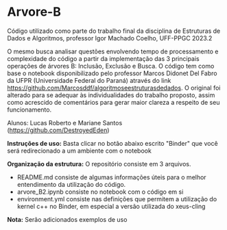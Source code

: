# Arvore-B
Código utilizado como parte do trabalho final da disciplina de Estruturas de Dados e Algoritmos, professor Igor Machado Coelho, UFF-PPGC 2023.2

O mesmo busca analisar questões envolvendo tempo de processamento e complexidade do código a partir da implementação das 3 principais operações de árvores B: Inclusão, Exclusão e Busca. O código tem como base o notebook disponibilizado pelo professor Marcos Didonet Del Fabro da UFPR (Universidade Federal do Paraná) através do link https://github.com/Marcosddf/algoritmoseestruturasdedados. O original foi alterado para se adequar às individualidades do trabalho proposto, assim como acrescido de comentários para gerar maior clareza a respeito de seu funcionamento.

Alunos: Lucas Roberto e Mariane Santos (https://github.com/DestroyedEden)




**Instruções de uso:** Basta clicar no botão abaixo escrito "Binder" que você será redirecionado a um ambiente com o notebook

**Organização da estrutura:** O repositório consiste em 3 arquivos.

- README.md consiste de algumas informações úteis para o melhor entendimento da utilização do código.
- arvore_B2.ipynb consiste no notebook com o código em si
- environment.yml consiste nas definições que permitem a utilização do kernel c++ no Binder, em especial a versão utilizada do xeus-cling

**Nota:** Serão adicionados exemplos de uso
